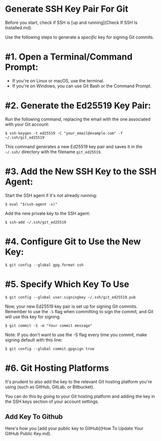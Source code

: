 # Generate SSH Key Pair For Git
Before you start, check if SSH is [up and running](Check If SSH Is Installed.md).

Use the following steps to generate a *specific* key for signing Git commits.

# #1. Open a Terminal/Command Prompt:

   - If you're on Linux or macOS, use the terminal.
   - If you're on Windows, you can use Git Bash or the Command Prompt.

# #2. Generate the Ed25519 Key Pair:

Run the following command, replacing the email with the one associated with your Git account:

`$ ssh-keygen -t ed25519 -C "your_email@example.com" -f ~/.ssh/git_ed25519`

This command generates a new Ed25519 key pair and saves it in the `~/.ssh/` directory with the filename `git_ed25519`.

# #3. Add the New SSH Key to the SSH Agent:

Start the SSH agent if it's not already running:

`$ eval "$(ssh-agent -s)"`

Add the new private key to the SSH agent:

`$ ssh-add ~/.ssh/git_ed25519`

# #4. Configure Git to Use the New Key:

`$ git config --global gpg.format ssh`

# #5. Specify Which Key To Use

`$ git config --global user.signingkey ~/.ssh/git_ed25519.pub`

Now, your new Ed25519 key pair is set up for signing Git commits. Remember to use the `-S` flag when committing to sign the commit, and Git will use this key for signing.

`$ git commit -S -m "Your commit message"`

Note: If you don't want to use the -S flag every time you commit, make signing default with this line:

`$ git config --global commit.gpgsign true`

# #6. Git Hosting Platforms
It's prudent to also add the key to the relevant Git hosting platform you're using (such as GitHub, GitLab, or Bitbucket).

You can do this by going to your Git hosting platform and adding the key in the SSH keys section of your account settings.

## Add Key To Github
Here's how you [add your public key to GitHub](How To Update Your GitHub Public Key.md).
